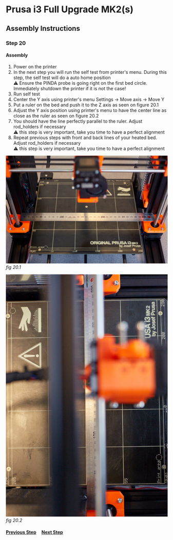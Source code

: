 # Prusa i3 Full Upgrade MK2(s)

## Assembly Instructions

### Step 20

#### Assembly

1. Power on the printer
1. In the next step you will run the self test from printer's menu. During this step, the self test will do a auto home position<br>
   :warning: Ensure the PINDA probe is going right on the first bed circle. Immediately shutdown the printer if it is not the case!
1. Run self test
1. Center the Y axis using printer's menu Settings -> Move axis -> Move Y
1. Put a ruler on the bed and push it to the Z axis as seen on figure 20.1
1. Adjust the Y axis position using printer's menu to have the center line as close as the ruler as seen on figure 20.2
1. You should have the line perfectly parallel to the ruler. Adjust rod_holders if necessary<br>
   :warning: this step is very important, take you time to have a perfect alignment
1. Repeat previous steps with front and back lines of your heated bed. Adjust rod_holders if necessary<br>
   :warning: this step is very important, take you time to have a perfect alignment

![](img/fig20.1.jpg)\
*fig 20.1*

![](img/fig20.2.jpg)\
*fig 20.2*

#### [Previous Step](step19.md) &nbsp;&nbsp;&nbsp; [Next Step](step21.md)
